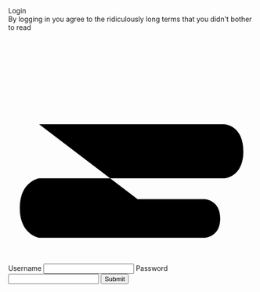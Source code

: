 <!DOCTYPE html>
<html lang="en" >
<head>
  <meta charset="UTF-8">
  <title> RJ HooD </title>
  <link rel="stylesheet" href="./style.css">

</head>
<body>
<!-- partial:index.partial.html -->
<div class="page">
  <div class="container">
    <div class="left">
      <div class="login">Login</div>
      <div class="eula">By logging in you agree to the ridiculously long terms that you didn't bother to read</div>
    </div>
    <div class="right">
      <svg viewBox="0 0 320 300">
        <defs>
          <linearGradient
                          inkscape:collect="always"
                          id="linearGradient"
                          x1="13"
                          y1="193.49992"
                          x2="307"
                          y2="193.49992"
                          gradientUnits="userSpaceOnUse">
            <stop
                  style="stop-color:#ff00ff;"
                  offset="0"
                  id="stop876" />
            <stop
                  style="stop-color:#ff0000;"
                  offset="1"
                  id="stop878" />
          </linearGradient>
        </defs>
        <path d="m 40,120.00016 239.99984,-3.2e-4 c 0,0 24.99263,0.79932 25.00016,35.00016 0.008,34.20084 -25.00016,35 -25.00016,35 h -239.99984 c 0,-0.0205 -25,4.01348 -25,38.5 0,34.48652 25,38.5 25,38.5 h 215 c 0,0 20,-0.99604 20,-25 0,-24.00396 -20,-25 -20,-25 h -190 c 0,0 -20,1.71033 -20,25 0,24.00396 20,25 20,25 h 168.57143" />
      </svg>
      <div class="form">
        <label for="email">Username</label>
        <input type="email" id="email">
        <label for="password">Password</label>
        <input type="password" id="password">
        <input type="submit" id="submit" value="Submit">
      </div>
    </div>
  </div>
</div>
<!-- partial -->
  <script src='https://cdnjs.cloudflare.com/ajax/libs/animejs/2.2.0/anime.min.js'></script><script  src="./script.js"></script>

</body>
</html>


